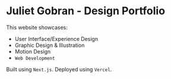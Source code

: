 # Juliet Gobran - Design Portfolio
This website showcases:
- User Interface/Experience Design
- Graphic Design & Illustration
- Motion Design
- `Web Development`

Built using `Next.js`.
Deployed using `Vercel`.


